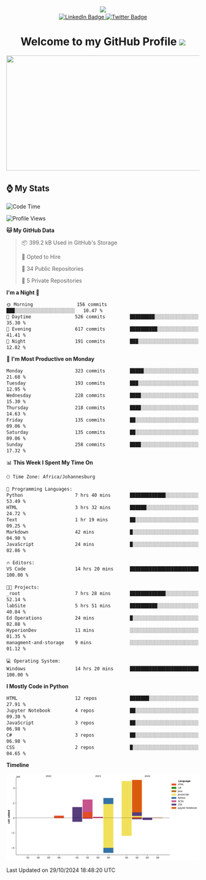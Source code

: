 <div id="header" align="center">
  <img src="https://github.com/user-attachments/assets/c79c3d9c-c1c6-4de8-b134-d96659ba3b04" width="100"/>

 <div id="badges">
   <a href="/br-code">
     <img src="https://img.shields.io/badge/Website-blue?style=for-the-badge&logoColor=white" alt="LinkedIn Badge">
   </a>
  
   <a href="/searxng-docker">
     <img src="https://img.shields.io/badge/searXNG-lightblue?style=for-the-badge&logo=twitter&logoColor=white" alt="Twitter Badge">
   </a>
 </div>
 
 <h1>
  Welcome to my GitHub Profile 
   <img src="https://media.giphy.com/media/hvRJCLFzcasrR4ia7z/giphy.gif" width="30px"/>
 </h1>
 
 <div align="center">
   <img src="https://media.giphy.com/media/dWesBcTLavkZuG35MI/giphy.gif" width="600" height="300"/>
 </div>
</div>

## ⌚ My Stats

<!--START_SECTION:waka-->
![Code Time](http://img.shields.io/badge/Code%20Time-68%20hrs%2040%20mins-blue)

![Profile Views](http://img.shields.io/badge/Profile%20Views-38-blue)

**🐱 My GitHub Data** 

> 📦 399.2 kB Used in GitHub's Storage 
 > 
> 💼 Opted to Hire
 > 
> 📜 34 Public Repositories 
 > 
> 🔑 5 Private Repositories 
 > 
**I'm a Night 🦉** 

```text
🌞 Morning                156 commits         ███░░░░░░░░░░░░░░░░░░░░░░   10.47 % 
🌆 Daytime                526 commits         █████████░░░░░░░░░░░░░░░░   35.30 % 
🌃 Evening                617 commits         ██████████░░░░░░░░░░░░░░░   41.41 % 
🌙 Night                  191 commits         ███░░░░░░░░░░░░░░░░░░░░░░   12.82 % 
```
📅 **I'm Most Productive on Monday** 

```text
Monday                   323 commits         █████░░░░░░░░░░░░░░░░░░░░   21.68 % 
Tuesday                  193 commits         ███░░░░░░░░░░░░░░░░░░░░░░   12.95 % 
Wednesday                228 commits         ████░░░░░░░░░░░░░░░░░░░░░   15.30 % 
Thursday                 218 commits         ████░░░░░░░░░░░░░░░░░░░░░   14.63 % 
Friday                   135 commits         ██░░░░░░░░░░░░░░░░░░░░░░░   09.06 % 
Saturday                 135 commits         ██░░░░░░░░░░░░░░░░░░░░░░░   09.06 % 
Sunday                   258 commits         ████░░░░░░░░░░░░░░░░░░░░░   17.32 % 
```


📊 **This Week I Spent My Time On** 

```text
🕑︎ Time Zone: Africa/Johannesburg

💬 Programming Languages: 
Python                   7 hrs 40 mins       █████████████░░░░░░░░░░░░   53.49 % 
HTML                     3 hrs 32 mins       ██████░░░░░░░░░░░░░░░░░░░   24.72 % 
Text                     1 hr 19 mins        ██░░░░░░░░░░░░░░░░░░░░░░░   09.25 % 
Markdown                 42 mins             █░░░░░░░░░░░░░░░░░░░░░░░░   04.90 % 
JavaScript               24 mins             █░░░░░░░░░░░░░░░░░░░░░░░░   02.86 % 

🔥 Editors: 
VS Code                  14 hrs 20 mins      █████████████████████████   100.00 % 

🐱‍💻 Projects: 
_root                    7 hrs 28 mins       █████████████░░░░░░░░░░░░   52.14 % 
labSite                  5 hrs 51 mins       ██████████░░░░░░░░░░░░░░░   40.84 % 
Ed Operations            24 mins             █░░░░░░░░░░░░░░░░░░░░░░░░   02.88 % 
HyperionDev              11 mins             ░░░░░░░░░░░░░░░░░░░░░░░░░   01.35 % 
managment-and-storage    9 mins              ░░░░░░░░░░░░░░░░░░░░░░░░░   01.12 % 

💻 Operating System: 
Windows                  14 hrs 20 mins      █████████████████████████   100.00 % 
```

**I Mostly Code in Python** 

```text
HTML                     12 repos            ███████░░░░░░░░░░░░░░░░░░   27.91 % 
Jupyter Notebook         4 repos             ██░░░░░░░░░░░░░░░░░░░░░░░   09.30 % 
JavaScript               3 repos             ██░░░░░░░░░░░░░░░░░░░░░░░   06.98 % 
C#                       3 repos             ██░░░░░░░░░░░░░░░░░░░░░░░   06.98 % 
CSS                      2 repos             █░░░░░░░░░░░░░░░░░░░░░░░░   04.65 % 
```



**Timeline**

![Lines of Code chart](https://raw.githubusercontent.com/brandenvs/brandenvs/main/assets/bar_graph.png)


 Last Updated on 29/10/2024 18:48:20 UTC
<!--END_SECTION:waka-->
<!--
**brandenvs/brandenvs** is a ✨ _special_ ✨ repository because its `README.md` (this file) appears on your GitHub profile.

Here are some ideas to get you started:

- 🔭 I’m currently working on ...
- 🌱 I’m currently learning ...
- 👯 I’m looking to collaborate on ...
- 🤔 I’m looking for help with ...
- 💬 Ask me about ...
- 📫 How to reach me: ...
- 😄 Pronouns: ...
- ⚡ Fun fact: ...
-->
